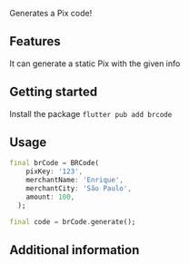 <!-- 
This README describes the package. If you publish this package to pub.dev,
this README's contents appear on the landing page for your package.

For information about how to write a good package README, see the guide for
[writing package pages](https://dart.dev/guides/libraries/writing-package-pages). 

For general information about developing packages, see the Dart guide for
[creating packages](https://dart.dev/guides/libraries/create-library-packages)
and the Flutter guide for
[developing packages and plugins](https://flutter.dev/developing-packages). 
-->

Generates a Pix code!

## Features

It can generate a static Pix with the given info

## Getting started

Install the package
`flutter pub add brcode`

## Usage

```dart
final brCode = BRCode(
    pixKey: '123',
    merchantName: 'Enrique',
    merchantCity: 'São Paulo',
    amount: 100,
  );

final code = brCode.generate();
```

## Additional information
